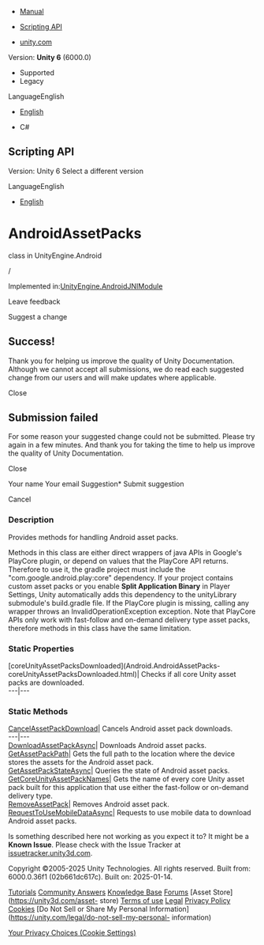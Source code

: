 [ ]()

  * [Manual](../Manual/index.html)
  * [Scripting API](../ScriptReference/index.html)

  * [unity.com](https://unity.com/)

Version: **Unity 6** (6000.0)

  * Supported
  * Legacy

LanguageEnglish

  * [English]()

  * C#

[ ](https://docs.unity3d.com)

## Scripting API

Version: Unity 6 Select a different version

LanguageEnglish

  * [English]()

# AndroidAssetPacks

class in UnityEngine.Android

/

Implemented
in:[UnityEngine.AndroidJNIModule](UnityEngine.AndroidJNIModule.html)

Leave feedback

Suggest a change

## Success!

Thank you for helping us improve the quality of Unity Documentation. Although
we cannot accept all submissions, we do read each suggested change from our
users and will make updates where applicable.

Close

## Submission failed

For some reason your suggested change could not be submitted. Please <a>try
again</a> in a few minutes. And thank you for taking the time to help us
improve the quality of Unity Documentation.

Close

Your name Your email Suggestion* Submit suggestion

Cancel

[ ]()

### Description

Provides methods for handling Android asset packs.

Methods in this class are either direct wrappers of java APIs in Google's
PlayCore plugin, or depend on values that the PlayCore API returns. Therefore
to use it, the gradle project must include the "com.google.android.play:core"
dependency. If your project contains custom asset packs or you enable **Split
Application Binary** in Player Settings, Unity automatically adds this
dependency to the unityLibrary submodule's build.gradle file. If the PlayCore
plugin is missing, calling any wrapper throws an InvalidOperationException
exception. Note that PlayCore APIs only work with fast-follow and on-demand
delivery type asset packs, therefore methods in this class have the same
limitation.

### Static Properties

[coreUnityAssetPacksDownloaded](Android.AndroidAssetPacks-
coreUnityAssetPacksDownloaded.html)| Checks if all core Unity asset packs are
downloaded.  
---|---  
  
### Static Methods

[CancelAssetPackDownload](Android.AndroidAssetPacks.CancelAssetPackDownload.html)|
Cancels Android asset pack downloads.  
---|---  
[DownloadAssetPackAsync](Android.AndroidAssetPacks.DownloadAssetPackAsync.html)|
Downloads Android asset packs.  
[GetAssetPackPath](Android.AndroidAssetPacks.GetAssetPackPath.html)| Gets the
full path to the location where the device stores the assets for the Android
asset pack.  
[GetAssetPackStateAsync](Android.AndroidAssetPacks.GetAssetPackStateAsync.html)|
Queries the state of Android asset packs.  
[GetCoreUnityAssetPackNames](Android.AndroidAssetPacks.GetCoreUnityAssetPackNames.html)|
Gets the name of every core Unity asset pack built for this application that
use either the fast-follow or on-demand delivery type.  
[RemoveAssetPack](Android.AndroidAssetPacks.RemoveAssetPack.html)| Removes
Android asset pack.  
[RequestToUseMobileDataAsync](Android.AndroidAssetPacks.RequestToUseMobileDataAsync.html)|
Requests to use mobile data to download Android asset packs.  
  
Is something described here not working as you expect it to? It might be a
**Known Issue**. Please check with the Issue Tracker at
[issuetracker.unity3d.com](https://issuetracker.unity3d.com).

Copyright ©2005-2025 Unity Technologies. All rights reserved. Built from:
6000.0.36f1 (02b661dc617c). Built on: 2025-01-14.

[Tutorials](https://unity3d.com/learn) [Community
Answers](https://answers.unity3d.com) [Knowledge
Base](https://support.unity3d.com/hc/en-us)
[Forums](https://forum.unity3d.com) [Asset Store](https://unity3d.com/asset-
store) [Terms of use](https://docs.unity3d.com/Manual/TermsOfUse.html)
[Legal](https://unity.com/legal) [Privacy
Policy](https://unity.com/legal/privacy-policy)
[Cookies](https://unity.com/legal/cookie-policy) [Do Not Sell or Share My
Personal Information](https://unity.com/legal/do-not-sell-my-personal-
information)

[Your Privacy Choices (Cookie Settings)](javascript:void\(0\);)

